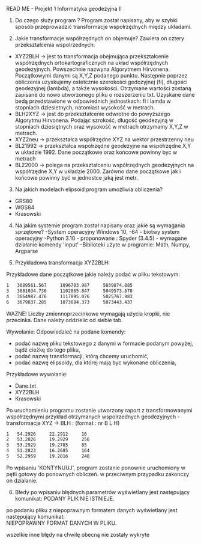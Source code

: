 
READ ME - Projekt 1 Informatyka geodezyjna II

1) Do czego służy program ?
Program został napisany, aby w szybki sposób przeprowadzić transformacje wspołrzędnych między układami. 

2) Jakie transformacje współrzędnych on objemuje?
Zawiera on cztery przekształcenia wspolrzednych:
- XYZ2BLH -> jest to transformacja obejmująca przekształcenie współrzędnych ortokartograficznych na układ współrzędnych geodezyjnych. Powszechnie nazwyna Algorytmem Hirvonena. Początkowymi danymi są X,Y,Z podanego punktu. Następnie poprzez obliczenia uzyskujemy ostetcznie szerokości gedozyjnej (fi), długości geodezyjnej (lambda), a także wysokości. Otrzymane wartości zostaną zapisane do nowo utworzonego pliku o rozszerzeniu txt. Uzyskane dane bedą przedstawione w odpowiednich jednostkach: fi i lamda w stopniach dziesietnych, natomiast wysokość w metrach. 
- BLH2XYZ -> jest do przekształcenie odwrotne do powyższego Algorytmu Hirvonena. Podając szrokość, długość geodezyjną w stopniach dziesiętnych oraz wysokość w metrach otrzymamy X,Y,Z w metrach. 
- XYZ2neu -> przekształca współrzędne XYZ na wektor przestrzenny neu
- BL21992 -> przekształca współrzędne geodezyjne na współrzędne X,Y w układzie 1992. Dane początkowe oraz końcowe powinny byc w metrach
- BL22000 -> polega na przekształceniu współrzędnych geodezyjnych na współrzędne X,Y w układzie 2000. Zarówno dane początkowe jak i końcowe powinny być w jednostce jaką jest metr.

3) Na jakich modelach elipsoid program umożliwia obliczenia?
- GRS80
- WGS84
- Krasowski

4) Na jakim systemie program został napisany oraz jakie są wymagania sprzętowe?
-System operacyjny Windows 10,
-64 - biotwy system operacyjny
-Python 3.10 - proponowane : Spyder (3.4.5) - wymagane działanie komendy 'input'
-Biblioteki użyte w programie: Math, Numpy, Argparse

5) Przykładowa transformacja XYZ2BLH:

Przykładowe dane początkowe jakie należy podać w pliku tekstowym:
```sh
1   3689561.567     1096783.987     5039874.085
3   3681034.736     1102865.847     5049573.678
4   3664987.476     1117895.076     5025767.983
6   3679837.285     1073684.373     5073443.437
```

WAZNE! Liczby zmiennoprzecinkowe wymagają użycia kropki, nie przecinka. Dane należy oddzielic od siebie tab.

Wywołanie:
Odpowiedzieć na podane komendy:
- podać nazwę pliku tekstowego z danymi w formacie podanym powyżej, bądź cieżkę do tego pliku,
- podać nazwę transformacji, którą chcemy uruchomić,
- podać nazwę elipsoidy, dla której mają byc wykonane obliczenia,

Przykładowe wywołanie:
- Dane.txt
- XYZ2BLH
- Krasowski

Po uruchomieniu programu zostanie utworzony raport z transformowanymi współrzędnymi
przykład otrzymanych wspolrzednych geodezyjnych - transformacja XYZ -> BLH :
(format : nr B L H)
```sh
1   54.2926     22.2912     16
2   53.2826     19.2929     256
3   53.2929     19.2785     85
4   51.2823     16.2685     164
5   52.2959     19.2816     248                                  
```
Po wpisaniu 'KONTYNUUJ', program zostanie ponownie uruchomiony w pętli gotowy do ponownych obliczeń. w przeciwnym przypadku zakonczy on dzialanie.

6) Błedy
po wpisaniu błędnych parametrów wyświetlany jest następujący komunikat:
  PODANY PLIK NIE ISTNIEJE.

po podaniu pliku z niepoprawnym formatem danych  wyświetlany jest następujący komunikat:  
  NIEPOPRAWNY FORMAT DANYCH W PLIKU.
  
wszelkie inne błędy na chwilę obecną nie zostały wykryte 